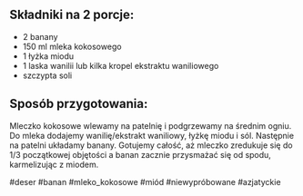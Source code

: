 ## Składniki na 2 porcje:

- 2 banany  
- 150 ml mleka kokosowego
- 1 łyżka miodu  
- 1 laska wanilii lub kilka kropel ekstraktu waniliowego  
- szczypta soli

## Sposób przygotowania:

Mleczko kokosowe wlewamy na patelnię i podgrzewamy na średnim ogniu. Do mleka dodajemy wanilię/ekstrakt waniliowy, łyżkę miodu i sól. Następnie na patelni układamy banany. Gotujemy całość, aż mleczko zredukuje się do 1/3 początkowej objętości a banan zacznie przysmażać się od spodu, karmelizując z miodem.

#deser #banan #mleko_kokosowe #miód #niewypróbowane #azjatyckie 